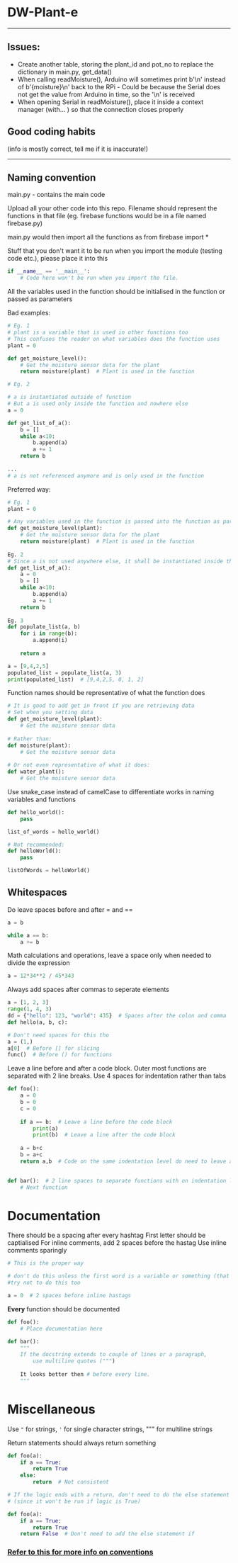 # DW-Plant-e

---

## Issues:

- Create another table, storing the plant_id and pot_no to replace the dictionary in main.py, get_data()
- When calling readMoisture(), Arduino will sometimes print b'\n' instead of b'{moisture}\n' back to the RPi - Could be because the Serial does not get the value from Arduino in time, so the '\n' is received
- When opening Serial in readMoisture(), place it inside a context manager (with... ) so that the connection closes properly


## Good coding habits
(info is mostly correct, tell me if it is inaccurate!)

---

## Naming convention

main.py - contains the main code

Upload all your other code into this repo. Filename should represent the functions in that file (eg. firebase functions would be in a file named firebase.py)

main.py would then import all the functions as from firebase import *

Stuff that you don't want it to be run when you import the module (testing code etc.), please place it into this
``` python
if __name__ == '__main__':
    # Code here won't be run when you import the file.
```

All the variables used in the function should be initialised in the function or passed as parameters

Bad examples:
``` python
# Eg. 1
# plant is a variable that is used in other functions too
# This confuses the reader on what variables does the function uses
plant = 0 

def get_moisture_level():
    # Get the moisture sensor data for the plant
    return moisture(plant)  # Plant is used in the function

# Eg. 2

# a is instantiated outside of function
# But a is used only inside the function and nowhere else
a = 0

def get_list_of_a():
    b = []
    while a<10:
        b.append(a)
        a += 1
    return b
    
...
# a is not referenced anymore and is only used in the function
```  

Preferred way:
``` python
# Eg. 1
plant = 0

# Any variables used in the function is passed into the function as parameters, and not just used sliently
def get_moisture_level(plant): 
    # Get the moisture sensor data for the plant
    return moisture(plant)  # Plant is used in the function
   
Eg. 2
# Since a is not used anywhere else, it shall be instantiated inside the function
def get_list_of_a():
    a = 0
    b = []
    while a<10:
        b.append(a)
        a += 1
    return b
    
Eg. 3
def populate_list(a, b)
    for i in range(b):
        a.append(i)
    
    return a

a = [9,4,2,5]
populated_list = populate_list(a, 3)
print(populated_list)  # [9,4,2,5, 0, 1, 2]
```

Function names should be representative of what the function does
``` python
# It is good to add get in front if you are retrieving data
# Set when you setting data
def get_moisture_level(plant):
    # Get the moisture sensor data
    
# Rather than:
def moisture(plant):
    # Get the moisture sensor data
    
# Or not even representative of what it does:
def water_plant():
    # Get the moisture sensor data
```

Use snake_case instead of camelCase to differentiate works in naming variables and functions
``` python
def hello_world():
    pass

list_of_words = hello_world()

# Not recommended:
def helloWorld():
    pass

listOfWords = helloWorld()
```



## Whitespaces

Do leave spaces before and after = and ==
``` python
a = b

while a == b:
    a += b
```

Math calculations and operations, leave a space only when needed to divide the expression
``` python
a = 12*34**2 / 45*343
```

Always add spaces after commas to seperate elements
``` python
a = [1, 2, 3]
range(1, 4, 3)
dd = {"hello": 123, "world": 435}  # Spaces after the colon and comma
def hello(a, b, c):

# Don't need spaces for this tho
a = (1,)
a[0]  # Before [] for slicing
func()  # Before () for functions
```

Leave a line before and after a code block.
Outer most functions are separated with 2 line breaks.
Use 4 spaces for indentation rather than tabs
``` python
def foo():
    a = 0
    b = 0
    c = 0
    
    if a == b:  # Leave a line before the code block
        print(a)
        print(b)  # Leave a line after the code block
        
    a = b+c
    b = a+c
    return a,b  # Code on the same indentation level do need to leave a line, unles you want to separate the code (transiting to a different purpose, etc.)
    

def bar():  # 2 line spaces to separate functions with on indentation level 0
    # Next function

```



# Documentation

There should be a spacing after every hashtag
First letter should be captialised
For inline comments, add 2 spaces before the hastag
Use inline comments sparingly
``` python
# This is the proper way

# don't do this unless the first word is a variable or something (that has to be in small letters)
#try not to do this too

a = 0  # 2 spaces before inline hastags
```
__Every__ function should be documented
``` python
def foo():
    # Place documentation here

def bar():
    """
    If the docstring extends to couple of lines or a paragraph,
        use multiline quotes (""")
        
    It looks better then # before every line.
    """
```



# Miscellaneous

Use `"` for strings, `'` for single character strings, """ for multiline strings

Return statements should always return something
``` python
def foo(a):
    if a == True:
        return True
    else:
        return  # Not consistent

# If the logic ends with a return, don't need to do the else statement 
# (since it won't be run if logic is True)

def foo(a):
    if a == True:
        return True
    return False  # Don't need to add the else statement if 
```



### [Refer to this for more info on conventions](https://www.python.org/dev/peps/pep-0008/)
